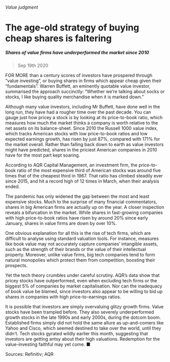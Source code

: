 ###### Value judgment
# The age-old strategy of buying cheap shares is faltering 
##### Shares of value firms have underperformed the market since 2010 
> Sep 19th 2020 


FOR MORE than a century scores of investors have prospered through “value investing”, or buying shares in firms which appear cheap given their “fundamentals”. Warren Buffett, an eminently quotable value investor, summarised the approach succinctly: “Whether we’re talking about socks or stocks, I like buying quality merchandise when it is marked down.”
Although many value investors, including Mr Buffett, have done well in the long run, they have had a rougher time over the past decade. You can gauge just how pricey a stock is by looking at its price-to-book ratio, which measures how much the market thinks a company is worth relative to the net assets on its balance-sheet. Since 2010 the Russell 1000 value index, which tracks American stocks with low price-to-book ratios and low expected earnings growth, has risen by just 87%, compared with 171% for the market overall. Rather than falling back down to earth as value investors might have predicted, shares in the priciest American companies in 2010 have for the most part kept soaring.

According to AQR Capital Management, an investment firm, the price-to-book ratio of the most expensive third of American stocks was around five times that of the cheapest third in 1967. That ratio has climbed steadily ever since 2015, and hit a record high of 12 times in March, when their analysis ended.
The pandemic has only widened the gap between the most and least expensive stocks. Much to the surprise of many financial commentators, shares in big American firms are actually up on the year. A closer inspection reveals a bifurcation in the market. While shares in fast-growing companies with high price-to-book ratios have risen by around 20% since early January, shares in value firms are down by over 10%.


One obvious explanation for all this is the rise of tech firms, which are difficult to analyse using standard valuation tools. For instance, measures like book value may not accurately capture companies’ intangible assets, such as the strength of their brands or the value of their intellectual property. Moreover, unlike value firms, big tech companies tend to form natural monopolies which protect them from competition, boosting their prospects.
Yet the tech theory crumbles under careful scrutiny. AQR’s data show that pricey stocks have outperformed, even when excluding tech firms or the biggest 5% of companies by market capitalisation. Nor can the inadequacy of book value be blamed, since investors also appear to be willing to bid up shares in companies with high price-to-earnings ratios.
It is possible that investors are simply overvaluing glitzy growth firms. Value stocks have been trampled before. They also severely underperformed growth stocks in the late 1990s and early 2000s, during the dotcom boom. Established firms simply did not hold the same allure as up-and-comers like Yahoo and Cisco, which seemed destined to take over the world, until they didn’t. Tech stocks gyrated wildly earlier this month, suggesting that investors are getting antsy about their high valuations. Redemption for the value-investing faithful may yet come. ■
Sources: Refinitiv; AQR

